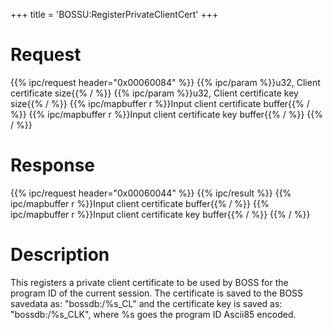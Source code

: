 +++
title = 'BOSSU:RegisterPrivateClientCert'
+++

# Request

{{% ipc/request header="0x00060084" %}}
{{% ipc/param %}}u32, Client certificate size{{% / %}}
{{% ipc/param %}}u32, Client certificate key size{{% / %}}
{{% ipc/mapbuffer r %}}Input client certificate buffer{{% / %}}
{{% ipc/mapbuffer r %}}Input client certificate key buffer{{% / %}}
{{% / %}}

# Response

{{% ipc/request header="0x00060044" %}}
{{% ipc/result %}}
{{% ipc/mapbuffer r %}}Input client certificate buffer{{% / %}}
{{% ipc/mapbuffer r %}}Input client certificate key buffer{{% / %}}
{{% / %}}

# Description

This registers a private client certificate to be used by BOSS for the program ID of the current session. The certificate is saved to the BOSS savedata as: "bossdb:/%s_CL" and the certificate key is saved as: "bossdb:/%s_CLK", where %s goes the program ID Ascii85 encoded.
